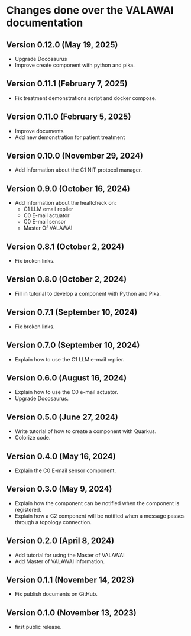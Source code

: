 # Changes done over the VALAWAI documentation


## Version 0.12.0 (May 19, 2025)

 - Upgrade Docosaurus
 - Improve create component with python and pika.


## Version 0.11.1 (February 7, 2025)

 - Fix treatment demonstrations script and docker compose.

 
## Version 0.11.0 (February 5, 2025)

 - Improve documents
 - Add new demonstration for patient treatment

 
## Version 0.10.0 (November 29, 2024)

 - Add information about the C1 NIT protocol manager.
 
 
## Version 0.9.0 (October 16, 2024)

 - Add information about the healtcheck on:
 	- C1 LLM email replier
 	- C0 E-mail actuator
 	- C0 E-mail sensor
 	- Master Of VALAWAI


## Version 0.8.1 (October 2, 2024)

 - Fix broken links.


## Version 0.8.0 (October 2, 2024)

 - Fill in tutorial to develop a component with Python and Pika.
 
 
## Version 0.7.1 (September 10, 2024)

 - Fix broken links.


## Version 0.7.0 (September 10, 2024)

 - Explain how to use the C1 LLM e-mail replier.
 

## Version 0.6.0 (August 16, 2024)

 - Explain how to use the C0 e-mail actuator.
 - Upgrade Docosaurus.


## Version 0.5.0 (June 27, 2024)

 - Write tutorial of how to create a component with Quarkus.
 - Colorize code.
 
 
## Version 0.4.0 (May 16, 2024)

 - Explain the C0 E-mail sensor component.
 

## Version 0.3.0 (May 9, 2024)
 
 - Explain how the component can be notified when the component is registered.
 - Explain how a C2 component will be notified when a message passes through a
  topology connection.
 

## Version 0.2.0 (April 8, 2024)

 - Add tutorial for using the Master of VALAWAI
 - Add Master of VALAWAI information.


## Version 0.1.1 (November 14, 2023)

- Fix publish documents on GitHub.


## Version 0.1.0 (November 13, 2023)

 - first public release.
